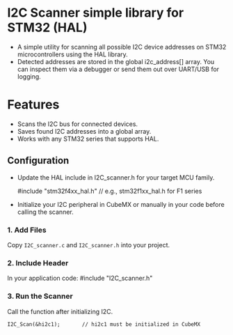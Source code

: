 # I2C Scanner simple library for STM32 (HAL)
- A simple utility for scanning all possible I2C device addresses on STM32 microcontrollers using the HAL library.
- Detected addresses are stored in the global i2c_address[] array. You can inspect them via a debugger or send them out over UART/USB for logging.

# Features
- Scans the I2C bus for connected devices.
- Saves found I2C addresses into a global array.
- Works with any STM32 series that supports HAL.

## Configuration
- Update the HAL include in I2C_scanner.h for your target MCU family.

	#include "stm32f4xx_hal.h"   // e.g., stm32f1xx_hal.h for F1 series

- Initialize your I2C peripheral in CubeMX or manually in your code before calling the scanner.

### 1. Add Files
Copy `I2C_scanner.c` and `I2C_scanner.h` into your project.

### 2. Include Header
In your application code:  #include "I2C_scanner.h"

### 3. Run the Scanner
Call the function after initializing I2C.

	I2C_Scan(&hi2c1);		// hi2c1 must be initialized in CubeMX






